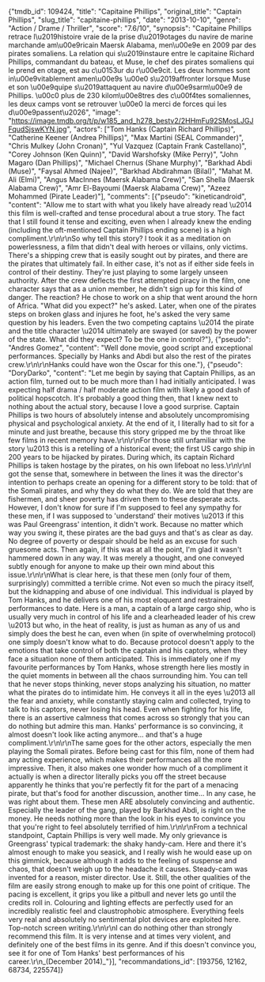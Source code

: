 {"tmdb_id": 109424, "title": "Capitaine Phillips", "original_title": "Captain Phillips", "slug_title": "capitaine-phillips", "date": "2013-10-10", "genre": "Action / Drame / Thriller", "score": "7.6/10", "synopsis": "Capitaine Phillips retrace l\u2019histoire vraie de la prise d\u2019otages du navire de marine marchande am\u00e9ricain Maersk Alabama, men\u00e9e en 2009 par des pirates somaliens. La relation qui s\u2019instaure entre le capitaine Richard Phillips, commandant du bateau, et Muse, le chef des pirates somaliens qui le prend en otage, est au c\u0153ur du r\u00e9cit. Les deux hommes sont in\u00e9vitablement amen\u00e9s \u00e0 s\u2019affronter lorsque Muse et son \u00e9quipe s\u2019attaquent au navire d\u00e9sarm\u00e9 de Phillips. \u00c0 plus de 230 kilom\u00e8tres des c\u00f4tes somaliennes, les deux camps vont se retrouver \u00e0 la merci de forces qui les d\u00e9passent\u2026", "image": "https://image.tmdb.org/t/p/w185_and_h278_bestv2/2HHmFu92SMosLJGJFqudSjswKYN.jpg", "actors": ["Tom Hanks (Captain Richard Phillips)", "Catherine Keener (Andrea Phillips)", "Max Martini (SEAL Commander)", "Chris Mulkey (John Cronan)", "Yul Vazquez (Captain Frank Castellano)", "Corey Johnson (Ken Quinn)", "David Warshofsky (Mike Perry)", "John Magaro (Dan Phillips)", "Michael Chernus (Shane Murphy)", "Barkhad Abdi (Muse)", "Faysal  Ahmed (Najee)", "Barkhad Abdirahman (Bilal)", "Mahat M. Ali (Elmi)", "Angus MacInnes (Maersk Alabama Crew)", "San Shella (Maersk Alabama Crew)", "Amr El-Bayoumi (Maersk Alabama Crew)", "Azeez Mohammed (Pirate Leader)"], "comments": [{"pseudo": "kineticandroid", "content": "Allow me to start with what you likely have already read \u2014 this film is well-crafted and tense procedural about a true story. The fact that I still found it tense and exciting, even when I already knew the ending (including the oft-mentioned Captain Phillips ending scene) is a high compliment.\r\n\r\nSo why tell this story? I took it as a meditation on powerlessness, a film that didn't deal with heroes or villains, only victims. There's a shipping crew that is easily sought out by pirates, and there are the pirates that ultimately fail. In either case, it's not as if either side feels in control of their destiny. They're just playing to some largely unseen authority. After the crew deflects the first attempted piracy in the film, one character says that as a union member, he didn't sign up for this kind of danger. The reaction? He chose to work on a ship that went around the horn of Africa. \"What did you expect?\" he's asked. Later, when one of the pirates steps on broken glass and injures he foot, he's asked the very same question by his leaders. Even the two competing captains \u2014 the pirate and the title character \u2014 ultimately are swayed (or saved) by the power of the state. What did they expect? To be the one in control?"}, {"pseudo": "Andres Gomez", "content": "Well done movie, good script and exceptional performances. Specially by Hanks and Abdi but also the rest of the pirates crew.\r\n\r\nHanks could have won the Oscar for this one."}, {"pseudo": "DoryDarko", "content": "Let me begin by saying that Captain Phillips, as an action film, turned out to be much more than I had initially anticipated. I was expecting half drama / half moderate action film with likely a good dash of political hopscotch. It's probably a good thing then, that I knew next to nothing about the actual story, because I love a good surprise. Captain Phillips is two hours of absolutely intense and absolutely uncompromising physical and psychological anxiety. At the end of it, I literally had to sit for a minute and just breathe, because this story gripped me by the throat like few films in recent memory have.\r\n\r\nFor those still unfamiliar with the story \u2013 this is a retelling of a historical event; the first US cargo ship in 200 years to be hijacked by pirates. During which, its captain Richard Phillips is taken hostage by the pirates, on his own lifeboat no less.\r\n\r\nI got the sense that, somewhere in between the lines it was the director's intention to perhaps create an opening for a different story to be told: that of the Somali pirates, and why they do what they do. We are told that they are fishermen, and sheer poverty has driven them to these desperate acts. However, I don't know for sure if I'm supposed to feel any sympathy for these men, if I was supposed to 'understand' their motives \u2013 if this was Paul Greengrass' intention, it didn't work. Because no matter which way you swing it, these pirates are the bad guys and that's as clear as day. No degree of poverty or despair should be held as an excuse for such gruesome acts. Then again, if this was at all the point, I'm glad it wasn't hammered down in any way. It was merely a thought, and one conveyed subtly enough for anyone to make up their own mind about this issue.\r\n\r\nWhat is clear here, is that these men (only four of them, surprisingly) committed a terrible crime. Not even so much the piracy itself, but the kidnapping and abuse of one individual. This individual is played by Tom Hanks, and he delivers one of his most eloquent and restrained performances to date. Here is a man, a captain of a large cargo ship, who is usually very much in control of his life and a clearheaded leader of his crew \u2013 but who, in the heat of reality, is just as human as any of us and simply does the best he can, even when (in spite of overwhelming protocol) one simply doesn't know what to do. Because protocol doesn't apply to the emotions that take control of both the captain and his captors, when they face a situation none of them anticipated. This is immediately one if my favourite performances by Tom Hanks, whose strength here lies mostly in the quiet moments in between all the chaos surrounding him. You can tell that he never stops thinking, never stops analyzing his situation, no matter what the pirates do to intimidate him. He conveys it all in the eyes \u2013 all the fear and anxiety, while constantly staying calm and collected, trying to talk to his captors, never losing his head. Even when fighting for his life, there is an assertive calmness that comes across so strongly that you can do nothing but admire this man. Hanks' performance is so convincing, it almost doesn't look like acting anymore... and that's a huge compliment.\r\n\r\nThe same goes for the other actors, especially the men playing the Somali pirates. Before being cast for this film, none of them had any acting experience, which makes their performances all the more impressive. Then, it also makes one wonder how much of a compliment it actually is when a director literally picks you off the street because apparently he thinks that you're perfectly fit for the part of a menacing pirate, but that's food for another discussion, another time... In any case, he was right about them. These men ARE absolutely convincing and authentic. Especially the leader of the gang, played by Barkhad Abdi, is right on the money. He needs nothing more than the look in his eyes to convince you that you're right to feel absolutely terrified of him.\r\n\r\nFrom a technical standpoint, Captain Phillips is very well made. My only grievance is Greengrass' typical trademark: the shaky handy-cam. Here and there it's almost enough to make you seasick, and I really wish he would ease up on this gimmick, because although it adds to the feeling of suspense and chaos, that doesn't weigh up to the headache it causes. Steady-cam was invented for a reason, mister director. Use it. Still, the other qualities of the film are easily strong enough to make up for this one point of critique. The pacing is excellent, it grips you like a pitbull and never lets go until the credits roll in. Colouring and lighting effects are perfectly used for an incredibly realistic feel and claustrophobic atmosphere. Everything feels very real and absolutely no sentimental plot devices are exploited here. Top-notch screen writing.\r\n\r\nI can do nothing other than strongly recommend this film. It is very intense and at times very violent, and definitely one of the best films in its genre. And if this doesn't convince you, see it for one of Tom Hanks' best performances of his career.\r\n_(December 2014)_"}], "recommandations_id": [193756, 12162, 68734, 225574]}
